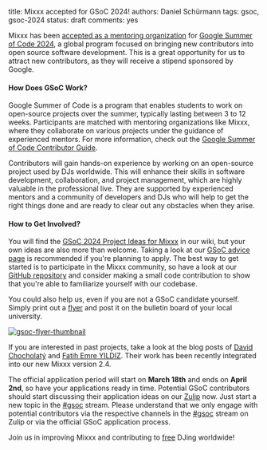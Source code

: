 title: Mixxx accepted for GSoC 2024!
authors: Daniel Schürmann
tags: gsoc, gsoc-2024
status: draft
comments: yes

Mixxx has been [accepted as a mentoring organization](https://summerofcode.withgoogle.com/programs/2024/organizations/mixxx) for [Google Summer of Code 2024](https://summerofcode.withgoogle.com/), a global program focused on bringing new contributors into open source software development. This is a great opportunity for us to attract new contributors, as they will receive a stipend sponsored by Google.

#### How Does GSoC Work?

Google Summer of Code is a program that enables students to work on open-source projects over the summer, typically lasting between 3 to 12 weeks. Participants are matched with mentoring organizations like Mixxx, where they collaborate on various projects under the guidance of experienced mentors. For more information, check out the [Google Summer of Code Contributor Guide](https://google.github.io/gsocguides/student/).

Contributors will gain hands-on experience by working on an open-source project used by DJs worldwide. This will enhance their skills in software development, collaboration, and project management, which are highly valuable in the professional live. They are supported by experienced mentors and a community of developers and DJs who will help to get the right things done and are ready to clear out any obstacles when they arise.

#### How to Get Involved?

You will find the [GSoC 2024 Project Ideas for Mixxx](https://github.com/mixxxdj/mixxx/wiki/GSOC-2024-Ideas) in our wiki, but your own ideas are also more than welcome. Taking a look at our [GSoC advice page](https://github.com/mixxxdj/mixxx/wiki/gsocadvice) is recommended if you're planning to apply. The best way to get started is to participate in the Mixxx community, so have a look at our [GitHub repository](https://github.com/mixxxdj/mixxx) and consider making a small code contribution to show that you're able to familiarize yourself with our codebase.

You could also help us, even if you are not a GSoC candidate yourself. Simply print out a [flyer](https://github.com/mixxxdj/mixxx/wiki/GSoC-Flyers) and post it on the bulletin board of your local university.

[![gsoc-flyer-thumbnail]({static}/images/news/gsoc-flyer-thumbnail.png)](https://github.com/mixxxdj/mixxx/wiki/GSoC-Flyers)

If you are interested in past projects, take a look at the blog posts of [David Chocholatý](https://mixxx.org/news/2022-09-08-gsoc-final-blog-david-chocholaty) and [Fatih Emre YILDIZ](https://mixxx.org/news/2022-09-26-gsoc-final-blog-fatih-emre-yildiz). Their work has been recently integrated into our new Mixxx version 2.4.

The official application period will start on **March 18th** and ends on **April 2nd**, so have your applications ready in time. Potential GSoC contributors should start discussing their application ideas on our [Zulip](https://mixxx.zulipchat.com/) now. Just start a new topic in the [#gsoc](https://mixxx.zulipchat.com/#narrow/stream/109215-gsoc) stream. Please understand that we only engage with potential contributors via the respective channels in the [#gsoc](https://mixxx.zulipchat.com/#narrow/stream/109215-gsoc) stream on Zulip or via the official GSoC application process.

Join us in improving Mixxx and contributing to [free](https://www.gnu.org/philosophy/free-sw.html) DJing worldwide!
